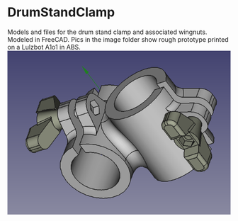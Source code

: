 # DrumStandClamp
Models and files for the drum stand clamp and associated wingnuts.
Modeled in FreeCAD. Pics in the image folder show rough prototype printed on a Lulzbot A1o1 in ABS.
![alt text](Images/Assembly_screencap.png)
